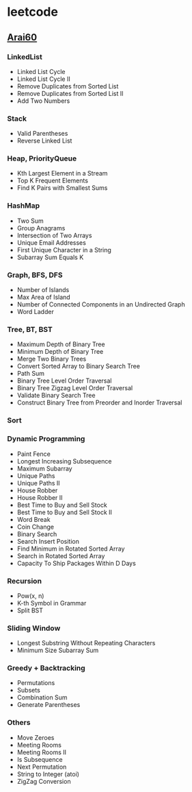 # leetcode

## [Arai60](https://1kohei1.com/leetcode/)

### LinkedList

- Linked List Cycle
- Linked List Cycle II
- Remove Duplicates from Sorted List
- Remove Duplicates from Sorted List II
- Add Two Numbers

### Stack
- Valid Parentheses
- Reverse Linked List

### Heap, PriorityQueue
- Kth Largest Element in a Stream
- Top K Frequent Elements
- Find K Pairs with Smallest Sums

### HashMap
- Two Sum
- Group Anagrams
- Intersection of Two Arrays
- Unique Email Addresses
- First Unique Character in a String
- Subarray Sum Equals K

### Graph, BFS, DFS
- Number of Islands
- Max Area of Island
- Number of Connected Components in an Undirected Graph
- Word Ladder

### Tree, BT, BST
- Maximum Depth of Binary Tree
- Minimum Depth of Binary Tree
- Merge Two Binary Trees
- Convert Sorted Array to Binary Search Tree
- Path Sum
- Binary Tree Level Order Traversal
- Binary Tree Zigzag Level Order Traversal
- Validate Binary Search Tree
- Construct Binary Tree from Preorder and Inorder Traversal

### Sort

### Dynamic Programming
- Paint Fence
- Longest Increasing Subsequence
- Maximum Subarray
- Unique Paths
- Unique Paths II
- House Robber
- House Robber II
- Best Time to Buy and Sell Stock
- Best Time to Buy and Sell Stock II
- Word Break
- Coin Change
- Binary Search
- Search Insert Position
- Find Minimum in Rotated Sorted Array
- Search in Rotated Sorted Array
- Capacity To Ship Packages Within D Days

### Recursion
- Pow(x, n)
- K-th Symbol in Grammar
- Split BST

### Sliding Window
- Longest Substring Without Repeating Characters
- Minimum Size Subarray Sum

### Greedy + Backtracking
- Permutations
- Subsets
- Combination Sum
- Generate Parentheses

### Others
- Move Zeroes
- Meeting Rooms
- Meeting Rooms II
- Is Subsequence
- Next Permutation
- String to Integer (atoi)
- ZigZag Conversion

